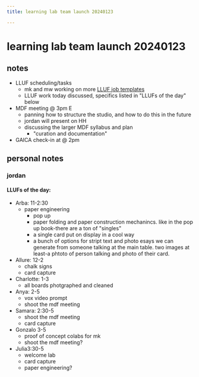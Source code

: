 ```yaml
---
title: learning lab team launch 20240123

---
```


# learning lab team launch 20240123

## notes 

* LLUF scheduling/tasks 
    * mk and mw working on more [LLUF job templates](https://hackmd.io/9niVPET0TbC7o70PoqeiFA?view) 
    * LLUF work today discussed, specifics listed in "LLUFs of the day" below
* MDF meeting @ 3pm E
    * panning how to structure the studio, and how to do this in the future 
    * jordan will present on HH 
    * discussing the larger MDF syllabus and plan 
        * "curation and documentation"
* GAICA check-in at @ 2pm 

## personal notes 

### jordan 

#### LLUFs of the day:
- Arba: 11-2:30
    - paper engineering
        - pop up 
        - paper folding and paper construction mechanincs. like in the pop up book-there are a ton of "singles" 
        - a single card put on display in a cool way
        - a bunch of options for stript text and photo esays we can generate from someone talking at the main table. two images at least-a phtoto of person talking and photo of their card.
- Allure: 12-2
    - chalk signs
    - card capture
- Charlotte: 1-3
    - all boards photgraphed and cleaned
- Anya: 2-5
    - vox video prompt
    - shoot the mdf meeting
- Samara: 2:30-5
    - shoot the mdf meeting
    - card capture
- Gonzalo 3-5
    - proof of concept colabs for mk
    - shoot the mdf meeting?
- Julia3:30-5
    - welcome lab
    - card capture
    - paper engineering?